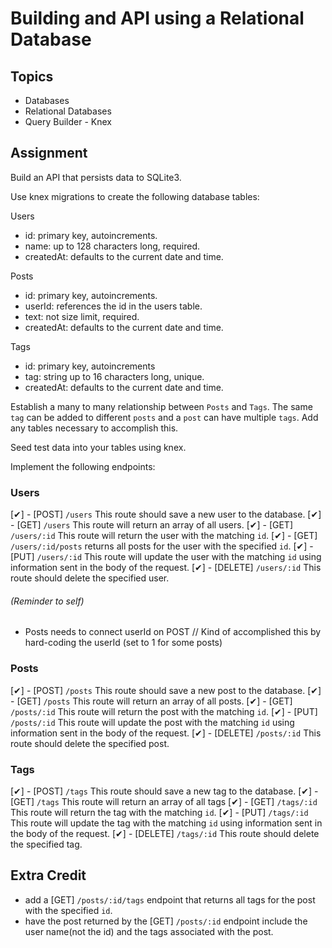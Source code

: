 # Building and API using a Relational Database

## Topics

- Databases
- Relational Databases
- Query Builder - Knex

## Assignment

Build an API that persists data to SQLite3.

Use knex migrations to create the following database tables:

Users

- id: primary key, autoincrements.
- name: up to 128 characters long, required.
- createdAt: defaults to the current date and time.

Posts

- id: primary key, autoincrements.
- userId: references the id in the users table.
- text: not size limit, required.
- createdAt: defaults to the current date and time.

Tags

- id: primary key, autoincrements
- tag: string up to 16 characters long, unique.
- createdAt: defaults to the current date and time.

Establish a many to many relationship between `Posts` and `Tags`.
The same `tag` can be added to different `posts` and a `post` can have multiple `tags`.
Add any tables necessary to accomplish this.

Seed test data into your tables using knex.

Implement the following endpoints:

### Users

[✔] - [POST] `/users` This route should save a new user to the database.
[✔] - [GET] `/users` This route will return an array of all users.
[✔] - [GET] `/users/:id` This route will return the user with the matching `id`.
[✔] - [GET] `/users/:id/posts` returns all posts for the user with the specified `id`.
[✔] - [PUT] `/users/:id` This route will update the user with the matching `id` using information sent in the body of the request.
[✔] - [DELETE] `/users/:id` This route should delete the specified user.

###### (Reminder to self)
- Posts needs to connect userId on POST // Kind of accomplished this by hard-coding the userId (set to 1 for some posts)

### Posts

[✔] - [POST] `/posts` This route should save a new post to the database.
[✔] - [GET] `/posts` This route will return an array of all posts.
[✔] - [GET] `/posts/:id` This route will return the post with the matching `id`.
[✔] - [PUT] `/posts/:id` This route will update the post with the matching `id` using information sent in the body of the request.
[✔] - [DELETE] `/posts/:id` This route should delete the specified post.

### Tags

[✔] - [POST] `/tags` This route should save a new tag to the database.
[✔] - [GET] `/tags` This route will return an array of all tags
[✔] - [GET] `/tags/:id` This route will return the tag with the matching `id`.
[✔] - [PUT] `/tags/:id` This route will update the tag with the matching `id` using information sent in the body of the request.
[✔] - [DELETE] `/tags/:id` This route should delete the specified tag.

## Extra Credit

- add a [GET] `/posts/:id/tags` endpoint that returns all tags for the post with the specified `id`.
- have the post returned by the [GET] `/posts/:id` endpoint include the user name(not the id) and the tags associated with the post.
